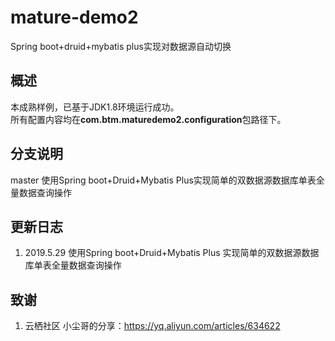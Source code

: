 # mature-demo2
Spring boot+druid+mybatis plus实现对数据源自动切换

概述
--
本成熟样例，已基于JDK1.8环境运行成功。  
所有配置内容均在**com.btm.maturedemo2.configuration**包路径下。

分支说明
--
master 使用Spring boot+Druid+Mybatis Plus实现简单的双数据源数据库单表全量数据查询操作

更新日志
--
1. 2019.5.29 使用Spring boot+Druid+Mybatis Plus 实现简单的双数据源数据库单表全量数据查询操作

致谢
--
1. 云栖社区 小尘哥的分享：https://yq.aliyun.com/articles/634622